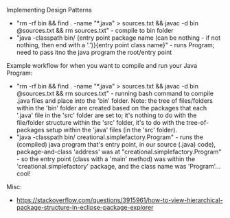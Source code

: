 Implementing Design Patterns

- "rm -rf bin && find . -name "*.java" > sources.txt && javac -d bin @sources.txt && rm sources.txt" - compile to bin folder
- "java -classpath bin/ {entry point package name (can be nothing - if not nothing, then end with a '.')}{entry point class name}" - runs Program; need to pass itno the java program the root/entry point


Example workflow for when you want to compile and run your Java Program:
- "rm -rf bin && find . -name "*.java" > sources.txt && javac -d bin @sources.txt && rm sources.txt" - running bash command to compile .java files and place into the 'bin' folder. Note: the tree of files/folders within the 'bin' folder are created based on the packages that each '.java' file in the 'src' folder are set to; it's nothing to do with the file/folder structure within the 'src' folder, it's to do with the tree-of-packages setup within the 'java' files (in the 'src' folder).
- "java -classpath bin/ creational.simplefactory.Program" - runs the (compiled) java program that's entry point, in our source (.java) code), package-and-class 'address' was at "creational.simplefactory.Program" - so the entry point (class with a 'main' method) was within the 'creational.simplefactory' package, and the class name was 'Program'... cool!

Misc:
- https://stackoverflow.com/questions/3915961/how-to-view-hierarchical-package-structure-in-eclipse-package-explorer
